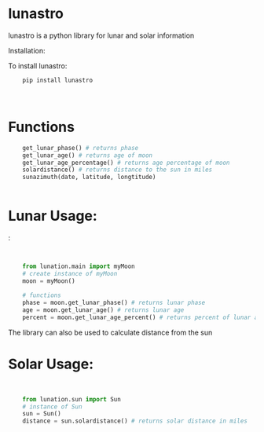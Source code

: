 # lunastro
lunastro is a python library for lunar and solar information


Installation:

To install lunastro:

```python
    pip install lunastro
```
<br>

<h1>Functions</h1>

```python
    get_lunar_phase() # returns phase
    get_lunar_age() # returns age of moon
    get_lunar_age_percentage() # returns age percentage of moon
    solardistance() # returns distance to the sun in miles
    sunazimuth(date, latitude, longtitude)
    
```

<h1>Lunar Usage:</h1>:
<br>

```python

    
    from lunation.main import myMoon
    # create instance of myMoon
    moon = myMoon()
    
    # functions
    phase = moon.get_lunar_phase() # returns lunar phase
    age = moon.get_lunar_age() # returns lunar age
    percent = moon.get_lunar_age_percent() # returns percent of lunar age as a decimal
```
The library can also be used to calculate distance from the sun
<br>
<h1> Solar Usage: </h1>

```python

    
    from lunation.sun import Sun
    # instance of Sun
    sun = Sun()
    distance = sun.solardistance() # returns solar distance in miles
```
